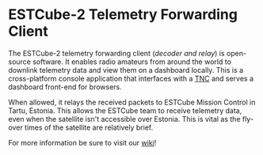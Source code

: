 # ESTCube-2 Telemetry Forwarding Client

The ESTCube-2 telemetry forwarding client (_decoder and relay_) is open-source software.
It enables radio amateurs from around the world to downlink telemetry data and view them on a dashboard locally.
This is a cross-platform console application that interfaces with a [TNC](https://en.wikipedia.org/wiki/Terminal_node_controller) and serves a dashboard front-end for browsers.

When allowed, it relays the received packets to ESTCube Mission Control in Tartu, Estonia.
This allows the ESTCube team to receive telemetry data, even when the satellite isn't accessible over Estonia.
This is vital as the fly-over times of the satellite are relatively brief.

For more information be sure to visit our [wiki](https://github.com/estcube/Telemetry-Forwarding-Client/wiki)!
